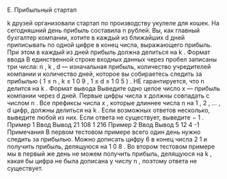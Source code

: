 E. Прибыльный стартап

k друзей организовали стартап по производству укулеле для кошек. На сегодняшний день прибыль составила 
n
 рублей. Вы, как главный бухгалтер компании, хотите в каждый из ближайших 
d
 дней приписывать по одной цифре в конец числа, выражающего прибыль. При этом в каждый из дней прибыль должна делиться на 
k
.
Формат ввода
В единственной строке входных данных через пробел записаны три числа: 
n
,
k
,
d
 — изначальная прибыль, количество учредителей компании и количество дней, которое вы собираетесь следить за прибылью 
(
1
≤
n
,
k
≤
1
0
9
,
1
≤
d
≤
1
0
5
)
. НЕ гарантируется, что 
n
 делится на 
k
.
Формат вывода
Выведите одно целое число 
x
 — прибыль компании через 
d
 дней. Первые цифры числа 
x
 должны совпадать с числом 
n
. Все префиксы числа 
x
, которые длиннее числа 
n
 на 
1
,
2
,
…
,
d
 цифр, должны делиться на 
k
. Если возможных ответов несколько, выведите любой из них. Если ответа не существует, выведите 
−
1
.
Пример 1
Ввод	Вывод
21 108 1
216
Пример 2
Ввод	Вывод
5 12 4
-1
Примечания
В первом тестовом примере всего один день нужно следить за прибылью. Можно дописать цифру 
6
 в конец числа 
2
1
 и получить прибыль, делящуюся на 
1
0
8
.
Во втором тестовом примере мы в первый же день не можем получить прибыль, делящуюся на 
k
, какая бы цифра не была дописана у числу 
n
, поэтому ответа не существует.

